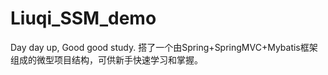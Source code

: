 # Liuqi_SSM_demo
Day day up, Good  good study.
搭了一个由Spring+SpringMVC+Mybatis框架组成的微型项目结构，可供新手快速学习和掌握。
